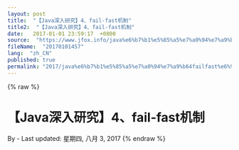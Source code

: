 ```yaml
---
layout: post
title:  "【Java深入研究】4、fail-fast机制"
title2:  "【Java深入研究】4、fail-fast机制"
date:   2017-01-01 23:59:17  +0800
source:  "https://www.jfox.info/java%e6%b7%b1%e5%85%a5%e7%a0%94%e7%a9%b64failfast%e6%9c%ba%e5%88%b6.html"
fileName:  "20170101457"
lang:  "zh_CN"
published: true
permalink: "2017/java%e6%b7%b1%e5%85%a5%e7%a0%94%e7%a9%b64failfast%e6%9c%ba%e5%88%b6.html"
---
```

{% raw %}
# 【Java深入研究】4、fail-fast机制 

By  - Last updated: 星期四, 八月 3, 2017
{% endraw %}
